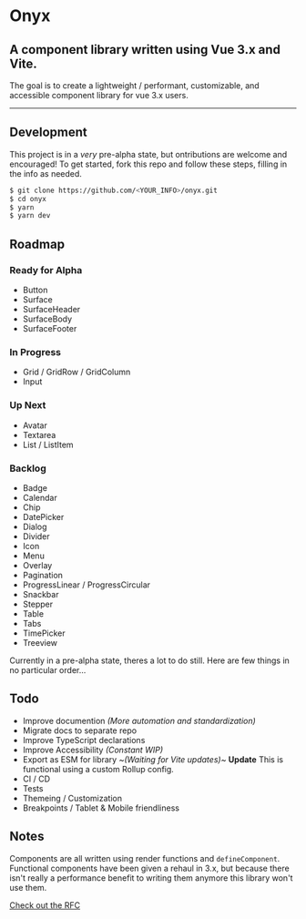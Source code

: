 # Onyx

## A component library written using Vue 3.x and Vite.

The goal is to create a lightweight / performant, customizable, and accessible component library for vue 3.x users.

---

## Development

This project is in a _very_ pre-alpha state, but ontributions are welcome and encouraged! To get started, fork this repo and follow these steps, filling in the info as needed.

```bash
$ git clone https://github.com/<YOUR_INFO>/onyx.git
$ cd onyx
$ yarn
$ yarn dev
```

## Roadmap

### Ready for Alpha

- Button
- Surface
- SurfaceHeader
- SurfaceBody
- SurfaceFooter

### In Progress

- Grid / GridRow / GridColumn
- Input

### Up Next

- Avatar
- Textarea
- List / ListItem

### Backlog

- Badge
- Calendar
- Chip
- DatePicker
- Dialog
- Divider
- Icon
- Menu
- Overlay
- Pagination
- ProgressLinear / ProgressCircular
- Snackbar
- Stepper
- Table
- Tabs
- TimePicker
- Treeview

Currently in a pre-alpha state, theres a lot to do still. Here are few things in no particular order...

## Todo

- Improve documention _(More automation and standardization)_
- Migrate docs to separate repo
- Improve TypeScript declarations
- Improve Accessibility _(Constant WIP)_
- Export as ESM for library ~_(Waiting for Vite updates)_~ **Update** This is functional using a custom Rollup config.
- CI / CD
- Tests
- Themeing / Customization
- Breakpoints / Tablet & Mobile friendliness

## Notes

Components are all written using render functions and `defineComponent`. Functional components have been given a rehaul in 3.x, but because there isn't really a performance benefit to writing them anymore this library won't use them.

[Check out the RFC](https://github.com/vuejs/rfcs/blob/functional-async-api-change/active-rfcs/0007-functional-async-api-change.md#motivation)

